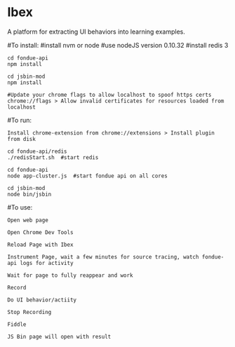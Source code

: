 # Ibex

A platform for extracting UI behaviors into learning examples.

#To install:
    #install nvm or node
    #use nodeJS version 0.10.32
    #install redis 3

    cd fondue-api
    npm install
    
    cd jsbin-mod
    npm install
    
    #Update your chrome flags to allow localhost to spoof https certs
    chrome://flags > Allow invalid certificates for resources loaded from localhost

#To run:

    Install chrome-extension from chrome://extensions > Install plugin from disk
    
    cd fondue-api/redis
    ./redisStart.sh  #start redis
    
    cd fondue-api
    node app-cluster.js  #start fondue api on all cores
    
    cd jsbin-mod
    node bin/jsbin
    
#To use:

    Open web page
    
    Open Chrome Dev Tools
    
    Reload Page with Ibex
    
    Instrument Page, wait a few minutes for source tracing, watch fondue-api logs for activity
    
    Wait for page to fully reappear and work
    
    Record
    
    Do UI behavior/actiity
    
    Stop Recording
    
    Fiddle
    
    JS Bin page will open with result
    